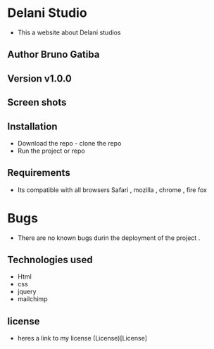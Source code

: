 # Delani Studio 
* This a website about Delani studios 

## Author Bruno Gatiba

## Version v1.0.0




## Screen shots 




## Installation 
* Download the repo - clone the repo 
* Run the project or repo 

## Requirements 
* Its compatible with all browsers Safari , mozilla , chrome , fire fox


# Bugs 
* There are no known bugs durin the deployment of the project .



## Technologies used 
* Html 
* css 
* jquery
* mailchimp


## license
* heres a link to my license (License)[License]
